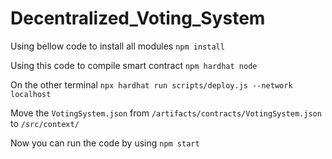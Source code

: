 # Decentralized_Voting_System

Using bellow code to install all modules
```npm install```

Using this code to compile smart contract
```npm hardhat node```

On the other terminal 
```npx hardhat run scripts/deploy.js --network localhost```

Move the ```VotingSystem.json``` from ```/artifacts/contracts/VotingSystem.json``` to ```/src/context/```

Now you can run the code by using
```npm start```
